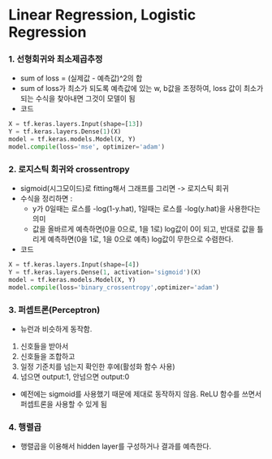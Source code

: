# Linear Regression, Logistic Regression

### 1. 선형회귀와 최소제곱추정
* sum of loss = (실제값 - 예측값)^2의 합
* sum of loss가 최소가 되도록 예측값에 있는 w, b값을 조정하여, loss 값이 최소가 되는 수식을 찾아내면 그것이 모델이 됨
* 코드
```python
X = tf.keras.layers.Input(shape=[13])
Y = tf.keras.layers.Dense(1)(X)
model = tf.keras.models.Model(X, Y)
model.compile(loss='mse', optimizer='adam')
```

### 2. 로지스틱 회귀와 crossentropy
* sigmoid(시그모이드)로 fitting해서 그래프를 그리면 -> 로지스틱 회귀
* 수식을 정리하면 : 
    * y가 0일때는 로스를 -log(1-y.hat), 1일때는 로스를 -log(y.hat)을 사용한다는 의미
    * 값을 올바르게 예측하면(0을 0으로, 1을 1로) log값이 0이 되고, 반대로 값을 틀리게 예측하면(0을 1로, 1을 0으로 예측) log값이 무한으로 수렴한다.
* 코드
```python
X = tf.keras.layers.Input(shape=[4])
Y = tf.keras.layers.Dense(1, activation='sigmoid')(X)
model = tf.keras.models.Model(X, Y)
model.compile(loss='binary_crossentropy',optimizer='adam')
```

### 3. 퍼셉트론(Perceptron)
* 뉴런과 비슷하게 동작함.
1. 신호들을 받아서
2. 신호들을 조합하고
3. 일정 기준치를 넘는지 확인한 후에(활성화 함수 사용)
4. 넘으면 output:1, 안넘으면 output:0
* 예전에는 sigmoid를 사용했기 때문에 제대로 동작하지 않음. ReLU 함수를 쓰면서 퍼셉트론을 사용할 수 있게 됨

### 4. 행렬곱
* 행렬곱을 이용해서 hidden layer를 구성하거나 결과를 예측한다.
